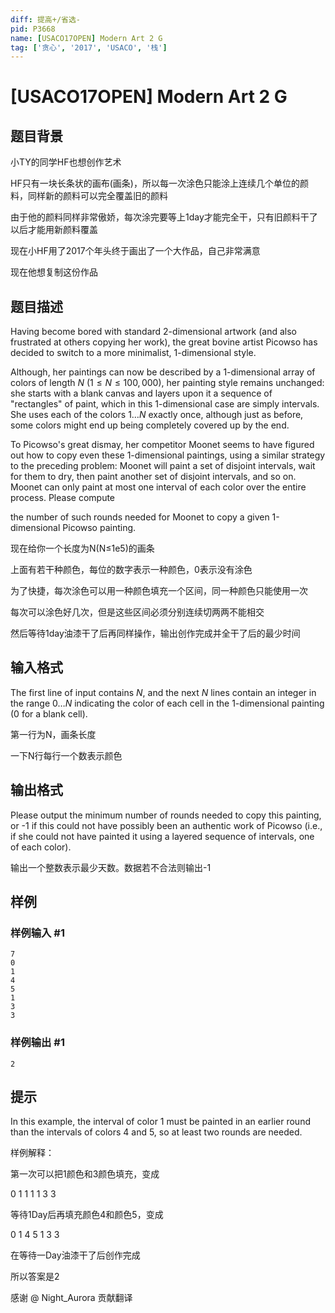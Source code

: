 ```yaml
---
diff: 提高+/省选-
pid: P3668
name: [USACO17OPEN] Modern Art 2 G
tag: ['贪心', '2017', 'USACO', '栈']
---
```

# [USACO17OPEN] Modern Art 2 G
## 题目背景

小TY的同学HF也想创作艺术


HF只有一块长条状的画布(画条)，所以每一次涂色只能涂上连续几个单位的颜料，同样新的颜料可以完全覆盖旧的颜料


由于他的颜料同样非常傲娇，每次涂完要等上1day才能完全干，只有旧颜料干了以后才能用新颜料覆盖


现在小HF用了2017个年头终于画出了一个大作品，自己非常满意


现在他想复制这份作品

## 题目描述

Having become bored with standard 2-dimensional artwork (and also frustrated at others copying her work), the great bovine artist Picowso has decided to switch to a more minimalist, 1-dimensional style.


Although, her paintings can now be described by a 1-dimensional array of colors of length $N$ ($1 \leq N \leq 100,000$), her painting style remains unchanged: she starts with a blank canvas and layers upon it a sequence of "rectangles" of paint, which in this 1-dimensional case are simply intervals. She uses each of the colors $1 \ldots N$ exactly once, although just as before, some colors might end up being completely covered up by the end.


To Picowso's great dismay, her competitor Moonet seems to have figured out how to copy even these 1-dimensional paintings, using a similar strategy to the preceding problem: Moonet will paint a set of disjoint intervals, wait for them to dry, then paint another set of disjoint intervals, and so on. Moonet can only paint at most one interval of each color over the entire process. Please compute

the number of such rounds needed for Moonet to copy a given 1-dimensional Picowso painting.

现在给你一个长度为N(N≤1e5)的画条


上面有若干种颜色，每位的数字表示一种颜色，0表示没有涂色


为了快捷，每次涂色可以用一种颜色填充一个区间，同一种颜色只能使用一次


每次可以涂色好几次，但是这些区间必须分别连续切两两不能相交


然后等待1day油漆干了后再同样操作，输出创作完成并全干了后的最少时间

## 输入格式

The first line of input contains $N$, and the next $N$ lines contain an integer in the range $0 \ldots N$ indicating the color of each cell in the 1-dimensional painting (0 for a blank cell).

第一行为N，画条长度


一下N行每行一个数表示颜色

## 输出格式

Please output the minimum number of rounds needed to copy this painting, or -1 if this could not have possibly been an authentic work of Picowso (i.e., if she could not have painted it using a layered sequence of intervals, one of each color).

输出一个整数表示最少天数。数据若不合法则输出-1

## 样例

### 样例输入 #1
```
7
0
1
4
5
1
3
3
```
### 样例输出 #1
```
2
```
## 提示

In this example, the interval of color 1 must be painted in an earlier round than the intervals of colors 4 and 5, so at least two rounds are needed.

样例解释：


第一次可以把1颜色和3颜色填充，变成


0 1 1 1 1 3 3


等待1Day后再填充颜色4和颜色5，变成


0 1 4 5 1 3 3


在等待一Day油漆干了后创作完成


所以答案是2


感谢 @ Night\_Aurora 贡献翻译

